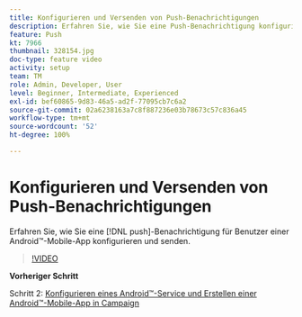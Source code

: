 ```yaml
---
title: Konfigurieren und Versenden von Push-Benachrichtigungen
description: Erfahren Sie, wie Sie eine Push-Benachrichtigung konfigurieren und an Benutzer von Android™-Mobile-Apps senden.
feature: Push
kt: 7966
thumbnail: 328154.jpg
doc-type: feature video
activity: setup
team: TM
role: Admin, Developer, User
level: Beginner, Intermediate, Experienced
exl-id: bef60865-9d83-46a5-ad2f-77095cb7c6a2
source-git-commit: 02a6238163a7c8f887236e03b78673c57c836a45
workflow-type: tm+mt
source-wordcount: '52'
ht-degree: 100%

---
```


# Konfigurieren und Versenden von Push-Benachrichtigungen

Erfahren Sie, wie Sie eine [!DNL push]-Benachrichtigung für Benutzer einer Android™-Mobile-App konfigurieren und senden.

>[!VIDEO](https://video.tv.adobe.com/v/328154?quality=12)

**Vorheriger Schritt**

Schritt 2: [Konfigurieren eines Android™-Service und Erstellen einer Android™-Mobile-App in Campaign](/help/tutorial-get-started-with-push-notifications-for-android/configure-an-android-service-in-campaign.md)
